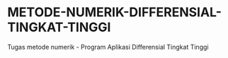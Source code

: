 # METODE-NUMERIK-DIFFERENSIAL-TINGKAT-TINGGI

Tugas metode numerik - Program Aplikasi Differensial Tingkat Tinggi
